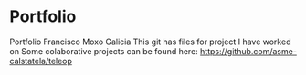 # Portfolio
Portfolio Francisco Moxo Galicia
This git has files for project I have worked on
Some colaborative projects can be found here:
https://github.com/asme-calstatela/teleop
